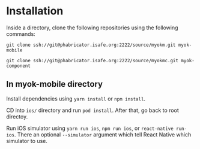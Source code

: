 # Installation 

Inside a directory, clone the following repositories using the following commands:

`git clone ssh://git@phabricator.isafe.org:2222/source/myokm.git myok-mobile`

`git clone ssh://git@phabricator.isafe.org:2222/source/myokmc.git myok-component`

## In myok-mobile directory

Install dependencies using `yarn install` or `npm install`.

CD into `ios/` directory and run `pod install`. After that, go back to root directoy.

Run iOS simulator using `yarn run ios`, `npm run ios`, or `react-native run-ios`. There an optional
`--simulator` argument which tell React Native which simulator to use.


